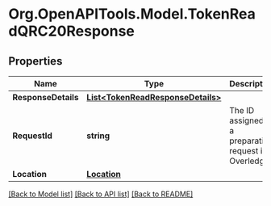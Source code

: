 
# Org.OpenAPITools.Model.TokenReadQRC20Response

## Properties

Name | Type | Description | Notes
------------ | ------------- | ------------- | -------------
**ResponseDetails** | [**List&lt;TokenReadResponseDetails&gt;**](TokenReadResponseDetails.md) |  | [optional] 
**RequestId** | **string** | The ID assigned to a preparation request in Overledger | [optional] 
**Location** | [**Location**](Location.md) |  | [optional] 

[[Back to Model list]](../README.md#documentation-for-models)
[[Back to API list]](../README.md#documentation-for-api-endpoints)
[[Back to README]](../README.md)

